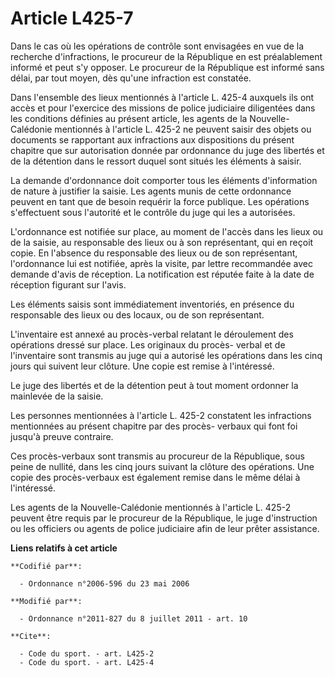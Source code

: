 # Article L425-7

Dans le cas où les opérations de contrôle sont envisagées en vue de la recherche d'infractions, le procureur de la République
en est préalablement informé et peut s'y opposer. Le procureur de la République est informé sans délai, par tout moyen, dès
qu'une infraction est constatée. 

Dans l'ensemble des lieux mentionnés à l'article L. 425-4 auxquels ils ont accès et pour l'exercice des missions de police
judiciaire diligentées dans les conditions définies au présent article, les agents de la Nouvelle-Calédonie mentionnés à
l'article L. 425-2 ne peuvent saisir des objets ou documents se rapportant aux infractions aux dispositions du présent
chapitre que sur autorisation donnée par ordonnance du juge des libertés et de la détention dans le ressort duquel sont
situés les éléments à saisir. 

La demande d'ordonnance doit comporter tous les éléments d'information de nature à justifier la saisie. Les agents munis de
cette ordonnance peuvent en tant que de besoin requérir la force publique. Les opérations s'effectuent sous l'autorité et le
contrôle du juge qui les a autorisées. 

L'ordonnance est notifiée sur place, au moment de l'accès dans les lieux ou de la saisie, au responsable des lieux ou à son
représentant, qui en reçoit copie. En l'absence du responsable des lieux ou de son représentant, l'ordonnance lui est
notifiée, après la visite, par lettre recommandée avec demande d'avis de réception. La notification est réputée faite à la
date de réception figurant sur l'avis. 

Les éléments saisis sont immédiatement inventoriés, en présence du responsable des lieux ou des locaux, ou de son
représentant. 

L'inventaire est annexé au procès-verbal relatant le déroulement des opérations dressé sur place. Les originaux du procès-
verbal et de l'inventaire sont transmis au juge qui a autorisé les opérations dans les cinq jours qui suivent leur clôture.
Une copie est remise à l'intéressé. 

Le juge des libertés et de la détention peut à tout moment ordonner la mainlevée de la saisie. 

Les personnes mentionnées à l'article L. 425-2 constatent les infractions mentionnées au présent chapitre par des procès-
verbaux qui font foi jusqu'à preuve contraire. 

Ces procès-verbaux sont transmis au procureur de la République, sous peine de nullité, dans les cinq jours suivant la clôture
des opérations. Une copie des procès-verbaux est également remise dans le même délai à l'intéressé. 

Les agents de la Nouvelle-Calédonie mentionnés à l'article L. 425-2 peuvent être requis par le procureur de la République, le
juge d'instruction ou les officiers ou agents de police judiciaire afin de leur prêter assistance.

**Liens relatifs à cet article**

	**Codifié par**:

	  - Ordonnance n°2006-596 du 23 mai 2006

	**Modifié par**:

	  - Ordonnance n°2011-827 du 8 juillet 2011 - art. 10

	**Cite**:

	  - Code du sport. - art. L425-2
	  - Code du sport. - art. L425-4
